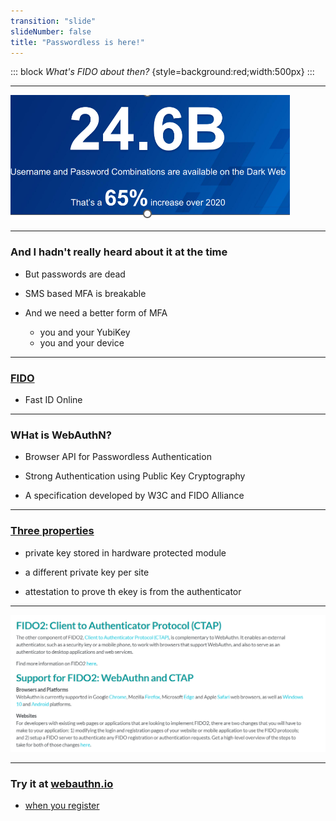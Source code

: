 ```yaml
---
transition: "slide"
slideNumber: false
title: "Passwordless is here!"
---
```


::: block
*What's FIDO about then?* {style=background:red;width:500px}
:::

---

![And the problem is](images/headline.png)


---

### And I hadn't really heard about it at the time

- But passwords are dead

- SMS based MFA is breakable

- And we need a better form of MFA 
  - you and your YubiKey
  - you and your device

---

### [FIDO](https://fidoalliance.org/)

- Fast ID Online

---

### WHat is WebAuthN?

- Browser API for Passwordless Authentication

- Strong Authentication using Public Key Cryptography 

- A specification developed by W3C and FIDO Alliance

---

### [Three properties](https://webauthn.guide/)

- private key stored in hardware protected module

- a different private key per site

- attestation to prove th ekey is from the authenticator

---

![AHow supported is it?](images/support.png)

---

### Try it at [webauthn.io](https://webauthn.io/)

- [when you register](https://stackoverflow.com/questions/73224907/what-information-does-fido2-url-contain-and-how-can-we-decode-it-in-swift)